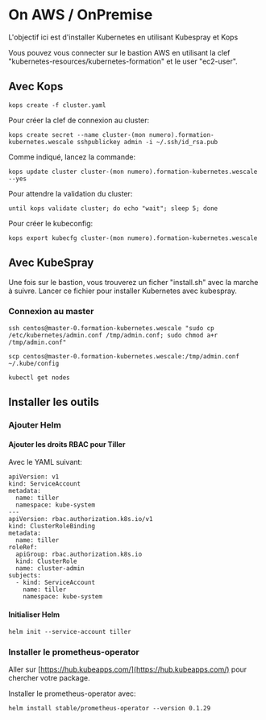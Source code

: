 # On AWS / OnPremise

L'objectif ici est d'installer Kubernetes en utilisant Kubespray et Kops

Vous pouvez vous connecter sur le bastion AWS en utilisant la clef "kubernetes-resources/kubernetes-formation" et le user "ec2-user".

## Avec Kops

```language-bash
kops create -f cluster.yaml
```

Pour créer la clef de connexion au cluster:

```language-bash
kops create secret --name cluster-(mon numero).formation-kubernetes.wescale sshpublickey admin -i ~/.ssh/id_rsa.pub
```

Comme indiqué, lancez la commande:

```language-bash
kops update cluster cluster-(mon numero).formation-kubernetes.wescale --yes
```

Pour attendre la validation du cluster:

```language-bash
until kops validate cluster; do echo "wait"; sleep 5; done
```

Pour créer le kubeconfig:

```language-bash
kops export kubecfg cluster-(mon numero).formation-kubernetes.wescale
```

## Avec KubeSpray

Une fois sur le bastion, vous trouverez un ficher "install.sh" avec la marche à suivre.
Lancer ce fichier pour installer Kubernetes avec kubespray.

### Connexion au master

```language-bash
ssh centos@master-0.formation-kubernetes.wescale "sudo cp /etc/kubernetes/admin.conf /tmp/admin.conf; sudo chmod a+r /tmp/admin.conf"

scp centos@master-0.formation-kubernetes.wescale:/tmp/admin.conf ~/.kube/config

kubectl get nodes
```

## Installer les outils

### Ajouter Helm

#### Ajouter les droits RBAC pour Tiller

Avec le YAML suivant:

```language-yaml
apiVersion: v1
kind: ServiceAccount
metadata:
  name: tiller
  namespace: kube-system
---
apiVersion: rbac.authorization.k8s.io/v1
kind: ClusterRoleBinding
metadata:
  name: tiller
roleRef:
  apiGroup: rbac.authorization.k8s.io
  kind: ClusterRole
  name: cluster-admin
subjects:
  - kind: ServiceAccount
    name: tiller
    namespace: kube-system
```

#### Initialiser Helm

```language-bash
helm init --service-account tiller
```

### Installer le prometheus-operator

Aller sur [https://hub.kubeapps.com/](https://hub.kubeapps.com/) pour chercher votre package.

Installer le prometheus-operator avec:

```language-bash
helm install stable/prometheus-operator --version 0.1.29
```
